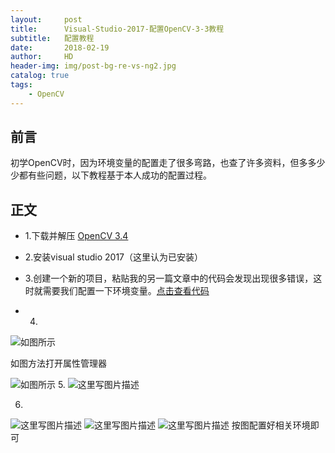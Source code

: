 ```yaml
---
layout:     post
title:      Visual-Studio-2017-配置OpenCV-3-3教程
subtitle:   配置教程
date:       2018-02-19
author:     HD
header-img: img/post-bg-re-vs-ng2.jpg
catalog: true
tags:
    - OpenCV
---
```



## 前言
初学OpenCV时，因为环境变量的配置走了很多弯路，也查了许多资料，但多多少少都有些问题，以下教程基于本人成功的配置过程。

## 正文
- 1.下载并解压 [OpenCV 3.4][1]

- 2.安装visual studio 2017（这里认为已安装）

- 3.创建一个新的项目，粘贴我的另一篇文章中的代码会发现出现很多错误，这时就需要我们配置一下环境变量。[点击查看代码][2]

- 4.
![如图所示](http://upload-images.jianshu.io/upload_images/10538607-c09f53e2f54eb660.jpg?imageMogr2/auto-orient/strip%7CimageView2/2/w/1240)

如图方法打开属性管理器

![如图所示](http://upload-images.jianshu.io/upload_images/10538607-b960f978647be09c.jpg?imageMogr2/auto-orient/strip%7CimageView2/2/w/1240)
5.
![这里写图片描述](http://upload-images.jianshu.io/upload_images/10538607-3d11d56f3df3efd1.jpg?imageMogr2/auto-orient/strip%7CimageView2/2/w/1240)

6.
![这里写图片描述](http://upload-images.jianshu.io/upload_images/10538607-688ee635bf895dd7.jpg?imageMogr2/auto-orient/strip%7CimageView2/2/w/1240)
![这里写图片描述](http://upload-images.jianshu.io/upload_images/10538607-54d949a94a97528c.jpg?imageMogr2/auto-orient/strip%7CimageView2/2/w/1240)
![这里写图片描述](http://upload-images.jianshu.io/upload_images/10538607-c2aba0e748f74f46.jpg?imageMogr2/auto-orient/strip%7CimageView2/2/w/1240)
按图配置好相关环境即可

[1]: https://github.com/opencv/opencv/releases/tag/3.4.0
[2]:https://wanghaodi.top/2018/02/19/%E4%BA%BA%E8%84%B8%E8%AF%86%E5%88%AB%E4%BB%A3%E7%A0%81-%E5%9F%BA%E4%BA%8EOpenCV/